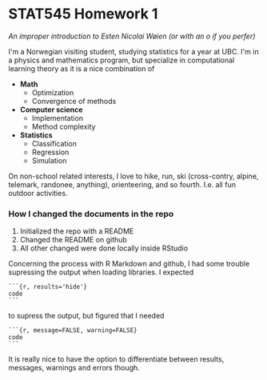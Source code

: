 # STAT545 Homework 1
*An improper introduction to Esten Nicolai Wøien (or with an o if you perfer)*

I'm a Norwegian visiting student, studying statistics for a year at UBC. I'm in a physics and mathematics program, but specialize in computational learning theory as it is a nice combination of

+ **Math**
    - Optimization
    - Convergence of methods
+ **Computer science**
    - Implementation
    - Method complexity
+ **Statistics**
    - Classification
    - Regression
    - Simulation

On non-school related interests, I love to hike, run, ski (cross-contry, alpine, telemark, randonee, anything), orienteering, and so fourth. I.e. all fun outdoor activities. 


### How I changed the documents in the repo

1. Initialized the repo with a README
2. Changed the README on github
3. All other changed were done locally inside RStudio

Concerning the process with R Markdown and github, I had some trouble supressing the output when loading libraries. I expected 
````
```{r, results='hide'}
code
```
````
to supress the output, but figured that I needed
````
```{r, message=FALSE, warning=FALSE}
code
```
````
It is really nice to have the option to differentiate between results, messages, warnings and errors though.
